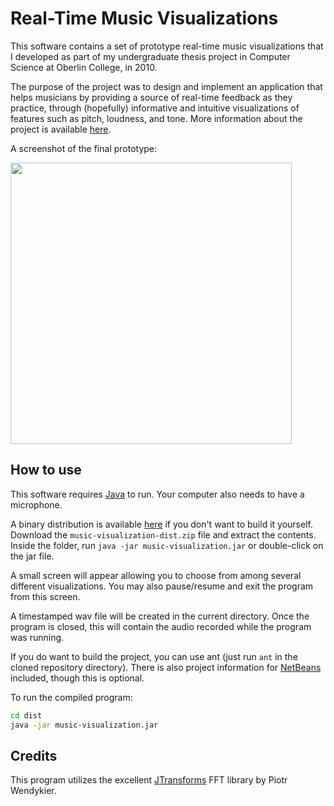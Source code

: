 # Real-Time Music Visualizations

This software contains a set of prototype real-time music visualizations
that I developed as part of my undergraduate thesis project in Computer Science
at Oberlin College, in 2010.

The purpose of the project was to design and implement an application that helps musicians 
by providing a source of real-time feedback as they practice, through (hopefully) informative
and intuitive visualizations of features such as pitch, loudness, and tone. More information 
about the project is available [here](https://sites.google.com/site/musicaudiohp).

A screenshot of the final prototype:

<img src="https://cloud.githubusercontent.com/assets/1330400/9947202/32f29022-5d4d-11e5-932a-4b5fede6027b.png" width=450/>

## How to use

This software requires [Java](java.com/download) to run.
Your computer also needs to have a microphone.

A binary distribution is available [here](https://github.com/michaelbrooks/music-visualization/releases) 
if you don't want to build it yourself.
Download the `music-visualization-dist.zip` file and extract the contents.
Inside the folder, run `java -jar music-visualization.jar` or
double-click on the jar file.

A small screen will appear allowing you to choose from among several different visualizations.
You may also pause/resume and exit the program from this screen.

A timestamped wav file will be created in the current directory. Once the program is closed,
this will contain the audio recorded while the program was running.

If you do want to build the project, 
you can use ant (just run `ant` in the cloned repository directory).
There is also project information for [NetBeans](https://netbeans.org/) included,
though this is optional.

To run the compiled program:

```bash
cd dist
java -jar music-visualization.jar
```

## Credits

This program utilizes the excellent [JTransforms](https://sites.google.com/site/piotrwendykier/software/jtransforms) 
FFT library by Piotr Wendykier.
